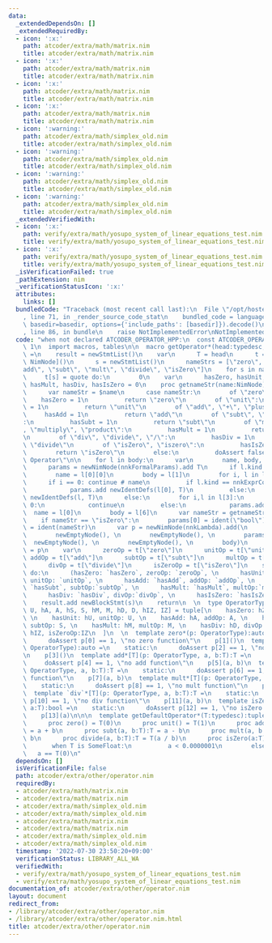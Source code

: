 ```yaml
---
data:
  _extendedDependsOn: []
  _extendedRequiredBy:
  - icon: ':x:'
    path: atcoder/extra/math/matrix.nim
    title: atcoder/extra/math/matrix.nim
  - icon: ':x:'
    path: atcoder/extra/math/matrix.nim
    title: atcoder/extra/math/matrix.nim
  - icon: ':x:'
    path: atcoder/extra/math/matrix.nim
    title: atcoder/extra/math/matrix.nim
  - icon: ':x:'
    path: atcoder/extra/math/matrix.nim
    title: atcoder/extra/math/matrix.nim
  - icon: ':warning:'
    path: atcoder/extra/math/simplex_old.nim
    title: atcoder/extra/math/simplex_old.nim
  - icon: ':warning:'
    path: atcoder/extra/math/simplex_old.nim
    title: atcoder/extra/math/simplex_old.nim
  - icon: ':warning:'
    path: atcoder/extra/math/simplex_old.nim
    title: atcoder/extra/math/simplex_old.nim
  - icon: ':warning:'
    path: atcoder/extra/math/simplex_old.nim
    title: atcoder/extra/math/simplex_old.nim
  _extendedVerifiedWith:
  - icon: ':x:'
    path: verify/extra/math/yosupo_system_of_linear_equations_test.nim
    title: verify/extra/math/yosupo_system_of_linear_equations_test.nim
  - icon: ':x:'
    path: verify/extra/math/yosupo_system_of_linear_equations_test.nim
    title: verify/extra/math/yosupo_system_of_linear_equations_test.nim
  _isVerificationFailed: true
  _pathExtension: nim
  _verificationStatusIcon: ':x:'
  attributes:
    links: []
  bundledCode: "Traceback (most recent call last):\n  File \"/opt/hostedtoolcache/Python/3.10.7/x64/lib/python3.10/site-packages/onlinejudge_verify/documentation/build.py\"\
    , line 71, in _render_source_code_stat\n    bundled_code = language.bundle(stat.path,\
    \ basedir=basedir, options={'include_paths': [basedir]}).decode()\n  File \"/opt/hostedtoolcache/Python/3.10.7/x64/lib/python3.10/site-packages/onlinejudge_verify/languages/nim.py\"\
    , line 86, in bundle\n    raise NotImplementedError\nNotImplementedError\n"
  code: "when not declared ATCODER_OPERATOR_HPP:\n  const ATCODER_OPERATOR_HPP* =\
    \ 1\n  import macros, tables\n\n  macro getOperator*(head:typedesc, body: untyped):untyped\
    \ =\n    result = newStmtList()\n    var\n      T = head\n      t = initTable[string,\
    \ NimNode]()\n      s = newStmtList()\n      nameStrs = [\"zero\", \"unit\", \"\
    add\", \"subt\", \"mult\", \"divide\", \"isZero\"]\n    for s in nameStrs:\n \
    \     t[s] = quote do:\n        0\n    var\n      hasZero, hasUnit, hasAdd, hasSubt,\
    \ hasMult, hasDiv, hasIsZero = 0\n    proc getnameStr(name:NimNode):string =\n\
    \      var nameStr = $name\n      case nameStr:\n        of \"zero\":\n      \
    \    hasZero = 1\n          return \"zero\"\n        of \"unit\":\n          hasUnit\
    \ = 1\n          return \"unit\"\n        of \"add\", \"+\", \"plus\":\n     \
    \     hasAdd = 1\n          return \"add\"\n        of \"subt\", \"-\", \"minus\"\
    :\n          hasSubt = 1\n          return \"subt\"\n        of \"mult\", \"*\"\
    , \"multiply\", \"product\":\n          hasMult = 1\n          return \"mult\"\
    \n        of \"div\", \"divide\", \"/\":\n          hasDiv = 1\n          return\
    \ \"divide\"\n        of \"isZero\", \"iszero\":\n          hasIsZero = 1\n  \
    \        return \"isZero\"\n        else:\n          doAssert false, \"Undefined\
    \ Operator\"\n\n    for l in body:\n      var\n        name, body, params:NimNode\n\
    \      params = newNimNode(nnkFormalParams).add T\n      if l.kind == nnkAsgn:\n\
    \        name = l[0][0]\n        body = l[1]\n        for i, l in l[0]:\n    \
    \      if i == 0: continue # name\n          if l.kind == nnkExprColonExpr:\n\
    \            params.add newIdentDefs(l[0], T)\n          else:\n            params.add\
    \ newIdentDefs(l, T)\n      else:\n        for i,l in l[3]:\n          if i ==\
    \ 0:\n            continue\n          else:\n            params.add l\n      \
    \  name = l[0]\n        body = l[6]\n      var nameStr = getnameStr(name)\n  \
    \    if nameStr == \"isZero\":\n        params[0] = ident(\"bool\")\n      name\
    \ = ident(nameStr)\n      var p = newNimNode(nnkLambda).add(\n        newEmptyNode(),\n\
    \        newEmptyNode(), \n        newEmptyNode(), \n        params, \n      \
    \  newEmptyNode(), \n        newEmptyNode(), \n        body)\n      t[nameStr]\
    \ = p\n    var\n      zeroOp = t[\"zero\"]\n      unitOp = t[\"unit\"]\n     \
    \ addOp = t[\"add\"]\n      subtOp = t[\"subt\"]\n      multOp = t[\"mult\"]\n\
    \      divOp = t[\"divide\"]\n      isZeroOp = t[\"isZero\"]\n    s.add quote\
    \ do:\n      (hasZero: `hasZero`, zeroOp: `zeroOp`, \n      hasUnit: `hasUnit`,\
    \ unitOp: `unitOp`, \n      hasAdd: `hasAdd`, addOp: `addOp`, \n      hasSubt:\
    \ `hasSubt`, subtOp:`subtOp`, \n      hasMult: `hasMult`, multOp:`multOp`, \n\
    \      hasDiv: `hasDiv`, divOp:`divOp`, \n      hasIsZero: `hasIsZero`, isZeroOp:`isZeroOp`)\n\
    \    result.add newBlockStmt(s)\n    return\n  \n  type OperatorType*[hZ, Z, hU,\
    \ U, hA, A, hS, S, hM, M, hD, D, hIZ, IZ] = tuple[\n    hasZero: hZ, zeroOp: Z,\
    \ \n    hasUnit: hU, unitOp: U, \n    hasAdd: hA, addOp: A, \n    hasSubt: hS,\
    \ subtOp: S, \n    hasMult: hM, multOp: M, \n    hasDiv: hD, divOp: D, \n    hasIsZero:\
    \ hIZ, isZeroOp:IZ\n  ]\n  \n  template zero*(p: OperatorType):auto =\n    static:\n\
    \      doAssert p[0] == 1, \"no zero function\"\n    p[1]()\n  template unit*(p:\
    \ OperatorType):auto =\n    static:\n      doAssert p[2] == 1, \"no unit function\"\
    \n    p[3]()\n  template add*[T](p: OperatorType, a, b:T):T =\n    static:\n \
    \     doAssert p[4] == 1, \"no add function\"\n    p[5](a, b)\n  template subt*[T](p:\
    \ OperatorType, a, b:T):T =\n    static:\n      doAssert p[6] == 1, \"no subt\
    \ function\"\n    p[7](a, b)\n  template mult*[T](p: OperatorType, a, b:T):T =\n\
    \    static:\n      doAssert p[8] == 1, \"no mult function\"\n    p[9](a, b)\n\
    \  template `div`*[T](p: OperatorType, a, b:T):T =\n    static:\n      doAssert\
    \ p[10] == 1, \"no div function\"\n    p[11](a, b)\n  template isZero*[T](p: OperatorType,\
    \ a:T):bool =\n    static:\n      doAssert p[12] == 1, \"no isZero function\"\n\
    \    p[13](a)\n\n\n  template getDefaultOperator*(T:typedesc):tuple =\n    getOperator(T):\n\
    \      proc zero() = T(0)\n      proc unit() = T(1)\n      proc add(a, b:T):T\
    \ = a + b\n      proc subt(a, b:T):T = a - b\n      proc mult(a, b:T):T = a *\
    \ b\n      proc divide(a, b:T):T = T(a / b)\n      proc isZero(a:T):bool =\n \
    \       when T is SomeFloat:\n          a < 0.0000001\n        else:\n       \
    \   a == T(0)\n"
  dependsOn: []
  isVerificationFile: false
  path: atcoder/extra/other/operator.nim
  requiredBy:
  - atcoder/extra/math/matrix.nim
  - atcoder/extra/math/matrix.nim
  - atcoder/extra/math/simplex_old.nim
  - atcoder/extra/math/simplex_old.nim
  - atcoder/extra/math/matrix.nim
  - atcoder/extra/math/matrix.nim
  - atcoder/extra/math/simplex_old.nim
  - atcoder/extra/math/simplex_old.nim
  timestamp: '2022-07-30 23:50:20+09:00'
  verificationStatus: LIBRARY_ALL_WA
  verifiedWith:
  - verify/extra/math/yosupo_system_of_linear_equations_test.nim
  - verify/extra/math/yosupo_system_of_linear_equations_test.nim
documentation_of: atcoder/extra/other/operator.nim
layout: document
redirect_from:
- /library/atcoder/extra/other/operator.nim
- /library/atcoder/extra/other/operator.nim.html
title: atcoder/extra/other/operator.nim
---
```

